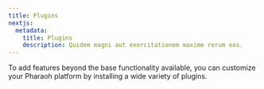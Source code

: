 ```yaml
---
title: Plugins
nextjs:
  metadata:
    title: Plugins
    description: Quidem magni aut exercitationem maxime rerum eos.
---
```


To add features beyond the base functionality available, you can customize your Pharaoh platform by installing a wide variety of plugins.
